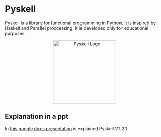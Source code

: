﻿# Pyskell

Pyskell is a library for functional programming in Python. It is inspired by Haskell and Parallel proccessing. It is developed only for educational purposes.

<p align="center">
  <img src="https://github.com/nicovillamonte/pyskell/assets/64659720/99ecae82-5849-4f0b-a947-5a411aceff75" alt="Pyskell Logo" width="200px">
</p>


## Explanation in a ppt

In [this google docs presentation](https://docs.google.com/presentation/d/1kPgftzyLz6t26vdSVqOcpnSoFakbT8pbHjZHENOQVVs/edit?usp=sharing) is explained Pyskell V1.2.1
